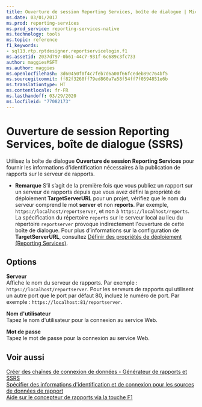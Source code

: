 ```yaml
---
title: Ouverture de session Reporting Services, boîte de dialogue | Microsoft Docs
ms.date: 03/01/2017
ms.prod: reporting-services
ms.prod_service: reporting-services-native
ms.technology: tools
ms.topic: reference
f1_keywords:
- sql13.rtp.rptdesigner.reportservicelogin.f1
ms.assetid: 2037d797-0b61-44c7-931f-6c689c3fc733
author: maggiesMSFT
ms.author: maggies
ms.openlocfilehash: 3d60450f0f4c7feb7d6a00f66fcedeb89c764bf5
ms.sourcegitcommit: ff82f3260ff79ed860a7a58f54ff7f0594851e6b
ms.translationtype: HT
ms.contentlocale: fr-FR
ms.lasthandoff: 03/29/2020
ms.locfileid: "77082173"
---
```

# <a name="reporting-services-login-dialog-box-ssrs"></a>Ouverture de session Reporting Services, boîte de dialogue (SSRS)
  Utilisez la boîte de dialogue **Ouverture de session Reporting Services** pour fournir les informations d'identification nécessaires à la publication de rapports sur le serveur de rapports.  
  
-   **Remarque** S’il s’agit de la première fois que vous publiez un rapport sur un serveur de rapports depuis que vous avez défini la propriété de déploiement **TargetServerURL** pour un projet, vérifiez que le nom du serveur comprend le mot **server** et non **reports**. Par exemple, `https://localhost/reportserver`, et non à `https://localhost/reports`. La spécification du répertoire `reports` sur le serveur local au lieu du répertoire `reportserver` provoque indirectement l'ouverture de cette boîte de dialogue. Pour plus d’informations sur la configuration de **TargetServerURL**, consultez [Définir des propriétés de déploiement &#40;Reporting Services&#41;](../../reporting-services/tools/set-deployment-properties-reporting-services.md).  
  
## <a name="options"></a>Options  
 **Serveur**  
 Affiche le nom du serveur de rapports. Par exemple : `https://localhost/reportserver`. Pour les serveurs de rapports qui utilisent un autre port que le port par défaut 80, incluez le numéro de port. Par exemple : `https://localhost:81/reportserver`.  
  
 **Nom d'utilisateur**  
 Tapez le nom d'utilisateur pour la connexion au service Web.  
  
 **Mot de passe**  
 Tapez le mot de passe pour la connexion au service Web.  
  
## <a name="see-also"></a>Voir aussi  
 [Créer des chaînes de connexion de données - Générateur de rapports et SSRS](../../reporting-services/report-data/data-connections-data-sources-and-connection-strings-report-builder-and-ssrs.md)   
 [Spécifier des informations d'identification et de connexion pour les sources de données de rapport](../../reporting-services/report-data/specify-credential-and-connection-information-for-report-data-sources.md)   
 [Aide sur le concepteur de rapports via la touche F1](../../reporting-services/tools/report-designer-f1-help.md)  
  
  
